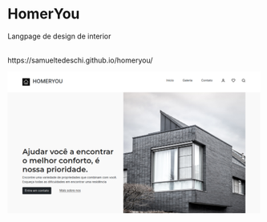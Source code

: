 <h1> HomerYou </h1>
<p>Langpage de design de interior</p>
<br>
https://samueltedeschi.github.io/homeryou/
<br>

![baner](https://github.com/samuelTedeschi/homeryou/blob/master/Captura%20de%20tela_2022-06-07_10-48-17.png)


